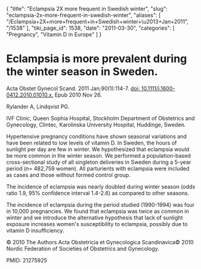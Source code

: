 {
  "title": "Eclampsia 2X more frequent in Swedish winter",
  "slug": "eclampsia-2x-more-frequent-in-swedish-winter",
  "aliases": [
    "/Eclampsia+2X+more+frequent+in+Swedish+winter+\u2013+Jan+2011",
    "/1538"
  ],
  "tiki_page_id": 1538,
  "date": "2011-03-30",
  "categories": [
    "Pregnancy",
    "Vitamin D in Europe"
  ]
}


# Eclampsia is more prevalent during the winter season in Sweden.

Acta Obstet Gynecol Scand. 2011 Jan;90(1):114-7. [doi: 10.1111/j.1600-0412.2010.01010.x.](https://doi.org/10.1111/j.1600-0412.2010.01010.x.) Epub 2010 Nov 26.

Rylander A, Lindqvist PG.

IVF Clinic, Queen Sophia Hospital, Stockholm Department of Obstetrics and Gynecology, Clintec, Karolinska University Hospital, Huddinge, Sweden.

Hypertensive pregnancy conditions have shown seasonal variations and have been related to low levels of vitamin D. In Sweden, the hours of sunlight per day are few in winter. We hypothesized that eclampsia would be more common in the winter season. We performed a population-based cross-sectional study of all singleton deliveries in Sweden during a 5-year period (n= 482,759 women). All parturients with eclampsia were included as cases and those without formed control group. 

The incidence of eclampsia was nearly doubled during winter season (odds ratio 1.9, 95% confidence interval 1.4-2.6) as compared to other seasons. 

The incidence of eclampsia during the period studied (1990-1994) was four in 10,000 pregnancies. We found that eclampsia was twice as common in winter and we introduce the alternative hypothesis that lack of sunlight exposure increases women's susceptibility to eclampsia, possibly due to vitamin D insufficiency.

© 2010 The Authors Acta Obstetricia et Gynecologica Scandinavica© 2010 Nordic Federation of Societies of Obstetrics and Gynecology.

PMID: 21275925 


